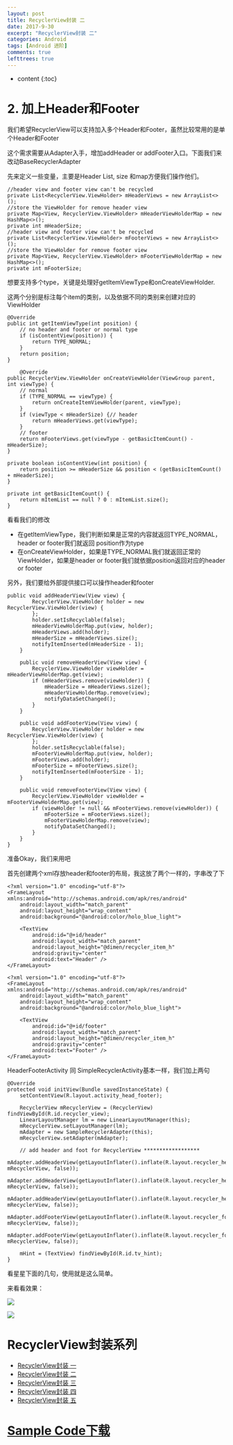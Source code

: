 ```yaml
---
layout: post
title: RecyclerView封装 二
date: 2017-9-30
excerpt: "RecyclerView封装 二"
categories: Android
tags: [Android 进阶]
comments: true
lefttrees: true
---
```


* content
{:toc}


# 2. 加上Header和Footer

我们希望RecyclerView可以支持加入多个Header和Footer，虽然比较常用的是单个Header和Footer

这个需求需要从Adapter入手，增加addHeader or addFooter入口。下面我们来改动BaseRecyclerAdapter

先来定义一些变量，主要是Header List, size 和map方便我们操作他们。

    //header view and footer view can't be recycled
    private List<RecyclerView.ViewHolder> mHeaderViews = new ArrayList<>();
    //store the ViewHolder for remove header view
    private Map<View, RecyclerView.ViewHolder> mHeaderViewHolderMap = new HashMap<>();
    private int mHeaderSize;
    //header view and footer view can't be recycled
    private List<RecyclerView.ViewHolder> mFooterViews = new ArrayList<>();
    //store the ViewHolder for remove footer view
    private Map<View, RecyclerView.ViewHolder> mFooterViewHolderMap = new HashMap<>();
    private int mFooterSize;


想要支持多个type，关键是处理好getItemViewType和onCreateViewHolder.

这两个分别是标注每个item的类别，以及依据不同的类别来创建对应的ViewHolder


    @Override
    public int getItemViewType(int position) {
        // no header and footer or normal type
        if (isContentView(position)) {
            return TYPE_NORMAL;
        }
        return position;
    }
    
        @Override
    public RecyclerView.ViewHolder onCreateViewHolder(ViewGroup parent, int viewType) {
        // normal
        if (TYPE_NORMAL == viewType) {
            return onCreateItemViewHolder(parent, viewType);
        }
        if (viewType < mHeaderSize) {// header
            return mHeaderViews.get(viewType);
        }
        // footer
        return mFooterViews.get(viewType - getBasicItemCount() - mHeaderSize);
    }
    
    private boolean isContentView(int position) {
        return position >= mHeaderSize && position < (getBasicItemCount() + mHeaderSize);
    }

    private int getBasicItemCount() {
        return mItemList == null ? 0 : mItemList.size();
    }
    
看看我们的修改

- 在getItemViewType，我们判断如果是正常的内容就返回TYPE_NORMAL，header or footer我们就返回 position作为type
- 在onCreateViewHolder，如果是TYPE_NORMAL我们就返回正常的ViewHolder，如果是header or footer我们就依据position返回对应的header or footer

另外，我们要给外部提供接口可以操作header和footer

    public void addHeaderView(View view) {
            RecyclerView.ViewHolder holder = new RecyclerView.ViewHolder(view) {
            };
            holder.setIsRecyclable(false);
            mHeaderViewHolderMap.put(view, holder);
            mHeaderViews.add(holder);
            mHeaderSize = mHeaderViews.size();
            notifyItemInserted(mHeaderSize - 1);
        }
    
        public void removeHeaderView(View view) {
            RecyclerView.ViewHolder viewHolder = mHeaderViewHolderMap.get(view);
            if (mHeaderViews.remove(viewHolder)) {
                mHeaderSize = mHeaderViews.size();
                mHeaderViewHolderMap.remove(view);
                notifyDataSetChanged();
            }
        }
    
        public void addFooterView(View view) {
            RecyclerView.ViewHolder holder = new RecyclerView.ViewHolder(view) {
            };
            holder.setIsRecyclable(false);
            mFooterViewHolderMap.put(view, holder);
            mFooterViews.add(holder);
            mFooterSize = mFooterViews.size();
            notifyItemInserted(mFooterSize - 1);
        }
    
        public void removeFooterView(View view) {
            RecyclerView.ViewHolder viewHolder = mFooterViewHolderMap.get(view);
            if (viewHolder != null && mFooterViews.remove(viewHolder)) {
                mFooterSize = mFooterViews.size();
                mFooterViewHolderMap.remove(view);
                notifyDataSetChanged();
            }
        }
    }
    
准备Okay，我们来用吧

首先创建两个xml存放header和footer的布局，我这放了两个一样的，字串改了下

    <?xml version="1.0" encoding="utf-8"?>
    <FrameLayout xmlns:android="http://schemas.android.com/apk/res/android"
        android:layout_width="match_parent"
        android:layout_height="wrap_content"
        android:background="@android:color/holo_blue_light">
    
        <TextView
            android:id="@+id/header"
            android:layout_width="match_parent"
            android:layout_height="@dimen/recycler_item_h"
            android:gravity="center"
            android:text="Header" />
    </FrameLayout>
    
    <?xml version="1.0" encoding="utf-8"?>
    <FrameLayout xmlns:android="http://schemas.android.com/apk/res/android"
        android:layout_width="match_parent"
        android:layout_height="wrap_content"
        android:background="@android:color/holo_blue_light">
    
        <TextView
            android:id="@+id/footer"
            android:layout_width="match_parent"
            android:layout_height="@dimen/recycler_item_h"
            android:gravity="center"
            android:text="Footer" />
    </FrameLayout>

HeaderFooterActivity 同 SimpleRecyclerActivity基本一样，我们加上两句

    @Override
    protected void initView(Bundle savedInstanceState) {
        setContentView(R.layout.activity_head_footer);

        RecyclerView mRecyclerView = (RecyclerView) findViewById(R.id.recycler_view);
        LinearLayoutManager lm = new LinearLayoutManager(this);
        mRecyclerView.setLayoutManager(lm);
        mAdapter = new SampleRecyclerAdapter(this);
        mRecyclerView.setAdapter(mAdapter);

        // add header and foot for RecyclerView ******************
        mAdapter.addHeaderView(getLayoutInflater().inflate(R.layout.recycler_header, mRecyclerView, false));
        mAdapter.addHeaderView(getLayoutInflater().inflate(R.layout.recycler_header, mRecyclerView, false));
        mAdapter.addHeaderView(getLayoutInflater().inflate(R.layout.recycler_header, mRecyclerView, false));
        mAdapter.addFooterView(getLayoutInflater().inflate(R.layout.recycler_footer, mRecyclerView, false));
        mAdapter.addFooterView(getLayoutInflater().inflate(R.layout.recycler_footer, mRecyclerView, false));

        mHint = (TextView) findViewById(R.id.tv_hint);
    }
    
看星星下面的几句，使用就是这么简单。

来看看效果：

![](https://i.imgur.com/w6rp5sD.png)

![](https://i.imgur.com/fATcYUi.png)

# RecyclerView封装系列

- [RecyclerView封装 一](http://vivianking6855.github.io/2017/09/29/RecyclerView-Advance-1/)
- [RecyclerView封装 二](http://vivianking6855.github.io/2017/09/30/RecyclerView-Advance-2/)
- [RecyclerView封装 三](http://vivianking6855.github.io/2017/09/30/RecyclerView-Advance-3/)
- [RecyclerView封装 四](http://vivianking6855.github.io/2017/09/30/RecyclerView-Advance-4/)
- [RecyclerView封装 五](http://vivianking6855.github.io/2017/09/30/RecyclerView-Advance-5/)


# [Sample Code下载](https://github.com/vivianking6855/android-library/tree/master/HugeRecyclerView)


